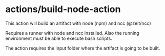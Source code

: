 # actions/build-node-action

This action will build an artifact with node (npm) and ncc (@zeit/ncc)

Requires a runner with node and ncc installed. Also the running environment must
be able to execute bash scripts.

The action requires the input folder where the artifact is going to be built.
